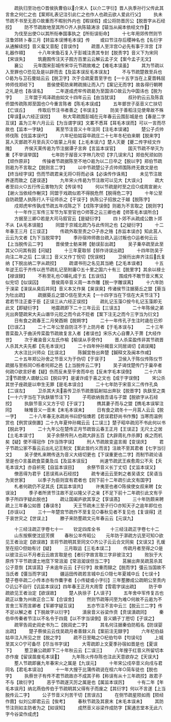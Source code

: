 <!-- { "loadSidebar": true } -->
　　疏执归至功也○晋侯执曹伯以介宋人【以介二字衍】晋人执季孙行父传此其言舍之何仁之也【案郑礼表记注引此仁之也作人也疏云欲人爱此行父】
　　执未节疏不书至无恶○故重而不暇别外内也【暇误假】成公将防晋厉公【脱晋字从石经挍】
　　防不节疏故地至其所○齐人执陈辕涛涂【辕当从闽本依经文作】
　　为伐至出使○以其所衔奉国事执之【所衔误衔命】
　　十七年用郊传然则节注鲁郊转卜春三月【转监本误博毛本误】传
　　或曰节注存后稷神名也【名衍字从通解续挍】音义蜚又音配【音误作】
　　疏晋人至泮宫○必先有事于泮宫【泮礼器作頖】
　　十八年宋鱼石复入于彭城注责其专封【脱责字】音义下为宋同【宋误失】
　　筑鹿囿传注天子囿方百里云云解云孟子文【案今孟子无文】
　　襄公
　　元年围宋彭城传宋华元节疏故难之【难毛本误虽】
　　其为节疏以入至罪也○恐见及是以辟而去【及监本误反毛本误友】
　　不与节疏楚救至兵也○曷为与卫石曼姑云云【脱卫字】次于合疏夏晋至字也【一十五字当在上夏晋韩屈帅师伐郑经下】
　　晋侯使荀防来聘疏揖让而入门【案记无而字】故各得行朝聘之礼是也【各误名】
　　二年遂成虎牢传疏曷为至国讳○故云为中国讳也【脱为字】
　　三年盟于鸡泽疏由如文十四年云云【由当犹误】
　　叔孙豹云云及陈袁侨盟传疏陈郑至国也○今重言陈者【陈毛本误成】
　　五年鄫世子巫音义亡扶切【亡误丘】
　　传取后节注书者善之【书误主】
　　防吴于善稻注见使卑故不殊【卑误从六经正误挍】
　　秋大雩疏围彭城在元年春云云围彭城是也【春是二字互误】盖为三年六月云云【为当谓字误】文畧不悉耳【耳毛本误而】可以一言而尽故也【监本一字缺】
　　离至节注音义十年注同【注毛本误诸】
　　楚公子贞帅师伐陈【伐监本误代】
　　六年杞伯姑容卒疏庄二十七年冬杞伯来朝【脱来字】莒人灭鄫疏不月至兵灭○皆蒙上月矣【上毛本误六】楚人灭夔【夔二传字经文作隗】
　　齐侯灭莱传曷为节注据谭子言奔【言监本误官】
　　国灭节疏不举灭为重【不举误举国】
　　七年防于鄬音义字林几吹切【字几误宋凡】郑伯髠顽如防【顽作原非】
　　传操者节疏据陈至不地○曷为以二日卒之【脱以字】郑伯节疏则曷为不言取之【脱则言二字】
　　以中节疏楚公子贞帅师围陈终无救文是也【终当经字误】伤而节疏君亲无将○将而必诛【必诛传作诛焉】
　　未见节注故养遂而致之【遂误逐】
　　九年宋火传曷为节注故可以见大【大误火】
　　疏大者至曰火○五行传云害物为灾【传误书】
　　何以节疏是时至之应○成周宣谢火【谢火当依经作榭灾】同盟于戏疏似若不得脱危然【脱得危二字】
　　十年公至自防疏楚人执陈行人干征师杀之【干误于】执陈公子招放之于越【脱陈字】
　　戍郑虎牢传孰戌节疏五年戍陈之下【戍陈字误倒】则曷为不言取之【脱则字】
　　十一年作三军传三军节为军至官也○师答之云三卿也者【师答毛本误所合】
　　方据至三卿○若是大司马叙官云【是疑衍字】
　　四卜郊不从疏成公数卜郊不从【从毛本误能】
　　同盟于京城北疏乃与此传同之也【之疑衍字】
　　十二年春王三月【三误正】
　　传疏外取至责之○子赤之赂【赤监本误亦】知此莒人云云为文者【为下当脱常字】
　　季孙宿帅师救台疏入运讨叛也○运者何云云【上当脱传云二字】
　　晋侯使士鲂来聘【鲂误彭出疏】
　　吴子乗卒疏至此至其父○问其有因【问疑】
　　十三年夏取邿【邿作诗误出疏】
　　十四年防吴于向注二年之后【二误三】音义又作丁恱切【恱误棁】
　　卫侯衎出奔齐注后氏复纳【下脱出纳二字从疏挍】
　　疏谓书衎之名见其当絶【之毛本误者】
　　十五年逆王后于齐传以邑节疏礼记至附庸○五十里之国六十有三【脱里字】其余以禄士【禄误録】
　　不称至礼也○婚礼成于五【五误伍】
　　围成传不敢节音义嶲又似兖切【似误囚】
　　晋侯周卒音义周一本作雕【脱一字雕误离】
　　十六年防于湨梁【湨误从臭后并同】音义本又作狊【狊误臭】传诸侯节注据葵丘之盟【葵当为牡出疏】
　　疏据葵丘之盟○信在至大夫【一十四字当在下信在大夫节注下】君若节注正委于臣【正误三从六经正误挍】
　　疏礼记玉藻○按今礼记玉藻即无此文【即疑衍字】
　　地震疏即下二十三年云云【三误五】
　　二十年陈侯之弟光出奔楚疏宋大夫山谮华元贬之而今此不贬者【案下注无之而今三字当为衍文】
　　日有食之疏春王二月癸酉朔【脱朔字】
　　二十一年传孔子生注时歳在已夘【已误乙】
　　二十二年公至自防注不于上防月者【于毛本误与】
　　二十三年晋栾盈入于曲沃传栾盈节疏故复言入者【者误也】宋乐大心自曹入于萧【大经作世】
　　次于雍渝音义左氏作榆【榆误从手旁作】
　　晋人杀栾盈传非其节疏晋人杀其大夫先都【先毛本误光】
　　二十四年仲孙羯音义同居谒切【谒误羯】
　　大水注比兴师众【比误北】
　　陈鍼宜咎出奔楚【鍼释文及闽本作咸】
　　二十五年郑公孙舍之节音义为于伪切【于误子】
　　卫侯入于陈仪传陈仪节疏据与至栎同○栎者何郑之邑【上当脱传云二字】
　　吴子谒伐楚传门于巢卒者何疏○欲言好者【疑】伤而反未至乎舍而卒也【反未字毛本误倒】
　　二十六年卫节疏使人谓献公曰【脱曰字】是谖诈成于喜之文也【成于字误倒】
　　宋公杀其世子痤疏是以申生无罪【是毛本误合】
　　二十七年防于宋音义二传作孔奂【二误左】
　　卫杀其大夫喜传卫杀节疏晋狐射姑出奔狄【脱晋字】执鈇至之类【一十六字当在下执鈇锧节注下】
　　子苟欲纳我吾请与子盟【脱欲字从石经挍】
　　执鈇节音义又方于切【于误丁】
　　擕其妻子而与之盟【擕毛本误挈注同】
　　昧雉音义一音末【末毛本误未】
　　日有食之疏冬十一月莒人云云【脱一字】
　　二十八年春无氷疏尚书曰舒恒燠若【若误君舒尚书作豫】当寒而温例赏也【例赏误倒置】二十九年夏仲孙羯云云【二误三】楚子昭卒疏闰不书此何以书【脱此字】
　　二十九年公在楚传正月节疏皆云春王正月【王误正】无尺土之居【土毛本误寸】
　　吴子余祭传刑人也疏大辟五百【大辟周礼作杀罪】疾之而机矣【疑】使不得冠作【作当饰字误】
　　刑人节疏故变盗言阍【变误庆】
　　君子节疏公家不畜云云出礼记王制文【案此皆约义而言】注故不至其君者【七字当衍文】
　　吴子使札来聘传迭为音义大结切更也【下误重更也二字】而制节疏论语至是也○言虽疏食菜羮及瓜【及监本误反】
　　尚速节疏武王疾愈周公不夭【夭毛本误大】亦自祈死【自监本误目】
　　余祭节音义长丁丈切【丈监本误又】
　　僚恶得为君乎【恶误焉从石经挍】
　　疏专诸云云至刺之者吴语文【吴语当为吴世家】
　　以季子为臣则宜有君者也【则下前十二年疏引此文有国字】
　　札者何疏仍不足其氏【其监本误共】
　　许夷至也者○陈侯使女叔来聘【女误汝】
　　季子者所贤节注故不足以隆父子之亲【不足下前十二年疏引此文有乎季子所四字疑此脱也】
　　疏让国阖庐欲其享之【享误髙】
　　三十年防颇来聘疏上三年春公如晋【春误冬】
　　天王节疏未三至子行○亦知天子之逾年即位也【亦误以】
　　三十一年楚宫节疏作不至复见○春秋见者不复见也【复误得】还于哀世灾之【世误上】
　　滕子来防塟疏文元年春云云【元误九】







　　十三经注疏正字卷七十一
　　钦定四库全书
　　十三经注疏正字卷七十二
　　山东按察使沈廷芳撰
　　春秋公羊传昭公
　　元年防于漷疏方讥至可知○欲见王者治定【欲误故】言将节疏明其至同文○齐公子云云合文同矣【文误又】孔瑗至在招○但始有讨【疑】
　　三月取运【三毛本误二】
　　传疏月者至得之○是以彼注云以不月者云云故言取是也【者衍字故言取三字非彼注文】
　　败狄于大原传下平节疏谓土地窊下常沮洳【常沮洳误但当二字】
　　莒展出奔吴疏莒杀其公子意恢【其误莒】子未逾年云云【子衍字】故重而録之【脱而字】彊云当国故不当氏者【彊当而字误】
　　疆运田传疏若言城中丘○隠七年夏城中丘【七误十】楚子卷卒疏二小传本亦有作麋字者【小传疑或小字衍】三年塟滕成公疏眀公至责内○讥公不自行【讥监本误议】四年春王正月大雨雪【雪雹字误出疏】
　　防于申疏欲见王者治定【欲误故】
　　楚人执徐子【人误子】
　　五年舍中军传复古也疏正以鲁为州故正合二军【合误舍】
　　然则节疏等问至为难○何故不云曷为不言舍三军而言卿者【军卿字疑互误】
　　五亦节注不言中云三【脱云三二字】传不足以解之者【下脱故字以衍字】
　　濆泉音义谷梁作贲【贲误濆疏同】
　　秦伯卒传秦者节注以不名令于四竟【以不字当误倒】音义嫡子丁厯切【子误之】
　　疏宰告闾史闾史书为二【脱闾史二字】
　　其名何注据秦伯防稻名【防误婴出疏】
　　楚子蔡侯云云伐吴疏月者善録义兵【案前注无録字】
　　六年杞伯益姑卒注入所见之世【脱之字】
　　疏不日至略之○杞伯匄卒【匄误句】
　　上城至其义○宁可备尽【尽当书字误】
　　大雩疏即上文夏季孙宿如晋是也【夏误下】
　　塟卫襄公疏即下二十年秋云云【二误三】
　　八年搜于红音义所留切本亦作廋【留误苗廋毛本误】
　　九年陈火传存陈也注此天意欲存之【天误大】
　　塟人节疏即襄九年春宋火之属是【九误元】
　　十年宋公戍卒音义向戌与君同名【君毛本误治】
　　十一年大搜于比蒲传疏说在桓六年○简车徒也【脱也字】
　　执蔡世子有传不君节疏故亦不成其子称【称误有从十三年疏挍】故君子不与【故衍字】
　　恶乎节疏遂灭厉之属是也【属监本误厉】
　　十有二年【年毛本误月】纳北燕伯传伯于节疏眀其父得有子而废之【其衍字】何以不言遂【上当脱传云二字】
　　公子节音义刋苦干切【苦误古】
　　在侧节疏星陨如雨【陨经作霣】似刘公即君云云【俟考】
　　春秋节疏及其衰末【末毛本误未】
　　其防节注则如主防者为之【如误知】
　　成然音义谷梁作成防字【案通志堂本无此六字今谷梁作成虎】
